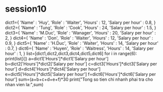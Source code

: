 # session10

dict1={
    'Name' : 'Huy',
    'Role' : 'Waiter',
    'Hours' : 12,
    'Salary per hour' : 0.8,
}
dict2={
    'Name' : 'Tung',
    'Role' : 'Cook',
    'Hours' : 24,
    'Salary per hour' : 1.5,
}
dict3={
    'Name' : 'M.Duc',
    'Role' : 'Wanager',
    'Hours' : 20,
    'Salary per hour' : 2,
}
dict4={
    'Name' : 'Don',
    'Role' : 'Waiter',
    'Hours' : 12,
    'Salary per hour' : 0.9,
}
dict5={
    'Name' : 'H.Duc',
    'Role' : 'Waiter',
    'Hours' : 14,
    'Salary per hour' : 0.7,
}
dict6={
    'Name' : 'Huyen',
    'Role' : 'Waitress',
    'Hours' : 14,
    'Salary per hour' : 1,
}
list=[dict1,dict2,dict3,dict4,dict5,dict6]
for i in range(6):
    print(list[i])
a=dict1['Hours']*dict1['Salary per hour']
b=dict2['Hours']*dict2['Salary per hour']
c=dict3['Hours']*dict3['Salary per hour']
d=dict4['Hours']*dict4['Salary per hour']
e=dict5['Hours']*dict5['Salary per hour']
f=dict6['Hours']*dict6['Salary per hour']
sum=(a+b+c+d+e+f)*30
print("Tong so tien chi nhanh phai tra cho nhan vien la:",sum)
